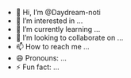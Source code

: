 - 👋 Hi, I’m @Daydream-noti
- 👀 I’m interested in ...
- 🌱 I’m currently learning ...
- 💞️ I’m looking to collaborate on ...
- 📫 How to reach me ...
- 😄 Pronouns: ...
- ⚡ Fun fact: ...

<!---
Daydream-noti/Daydream-noti is a ✨ special ✨ repository because its `README.md` (this file) appears on your GitHub profile.
You can click the Preview link to take a look at your changes.
--->

